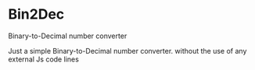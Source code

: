 # Bin2Dec
Binary-to-Decimal number converter

Just a simple Binary-to-Decimal number converter. without the use of any external Js code lines
